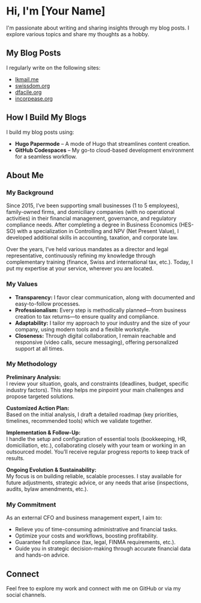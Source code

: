 # Hi, I'm [Your Name]

I'm passionate about writing and sharing insights through my blog posts. I explore various topics and share my thoughts as a hobby.

## My Blog Posts

I regularly write on the following sites:

- [lkmail.me](https://lkmail.me)
- [swissdom.org](https://swissdom.org)
- [dfacile.org](https://dfacile.org)
- [incorpease.org](https://incorpease.org)

## How I Build My Blogs

I build my blog posts using:
- **Hugo Papermode** – A mode of Hugo that streamlines content creation.
- **GitHub Codespaces** – My go-to cloud-based development environment for a seamless workflow.

## About Me

### My Background

Since 2015, I’ve been supporting small businesses (1 to 5 employees), family-owned firms, and domiciliary companies (with no operational activities) in their financial management, governance, and regulatory compliance needs. After completing a degree in Business Economics (HES-SO) with a specialization in Controlling and NPV (Net Present Value), I developed additional skills in accounting, taxation, and corporate law.

Over the years, I’ve held various mandates as a director and legal representative, continuously refining my knowledge through complementary training (finance, Swiss and international tax, etc.). Today, I put my expertise at your service, wherever you are located.

### My Values

- **Transparency:** I favor clear communication, along with documented and easy-to-follow processes.
- **Professionalism:** Every step is methodically planned—from business creation to tax returns—to ensure quality and compliance.
- **Adaptability:** I tailor my approach to your industry and the size of your company, using modern tools and a flexible workstyle.
- **Closeness:** Through digital collaboration, I remain reachable and responsive (video calls, secure messaging), offering personalized support at all times.

### My Methodology

**Preliminary Analysis:**  
I review your situation, goals, and constraints (deadlines, budget, specific industry factors). This step helps me pinpoint your main challenges and propose targeted solutions.

**Customized Action Plan:**  
Based on the initial analysis, I draft a detailed roadmap (key priorities, timelines, recommended tools) which we validate together.

**Implementation & Follow-Up:**  
I handle the setup and configuration of essential tools (bookkeeping, HR, domiciliation, etc.), collaborating closely with your team or working in an outsourced model. You’ll receive regular progress reports to keep track of results.

**Ongoing Evolution & Sustainability:**  
My focus is on building reliable, scalable processes. I stay available for future adjustments, strategic advice, or any needs that arise (inspections, audits, bylaw amendments, etc.).

### My Commitment

As an external CFO and business management expert, I aim to:

- Relieve you of time-consuming administrative and financial tasks.
- Optimize your costs and workflows, boosting profitability.
- Guarantee full compliance (tax, legal, FINMA requirements, etc.).
- Guide you in strategic decision-making through accurate financial data and hands-on advice.


## Connect

Feel free to explore my work and connect with me on GitHub or via my social channels.
